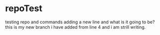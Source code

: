 # repoTest
testing repo and commands
adding a new line and what is it going to be?
this is my new branch
i have added from line 4 
and i am strill writing.
